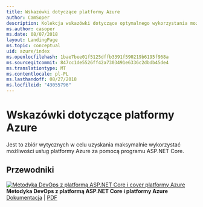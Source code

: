 ```yaml
---
title: Wskazówki dotyczące platformy Azure
author: CamSoper
description: Kolekcja wskazówki dotyczące optymalnego wykorzystania możliwości usług platformy Azure za pomocą programu ASP.NET Core.
ms.author: casoper
ms.date: 08/07/2018
layout: LandingPage
ms.topic: conceptual
uid: azure/index
ms.openlocfilehash: 1bae7bee01f5125dffb3391f590219b6195f968a
ms.sourcegitcommit: 847cc1de5526ff42a7303491e6336c2dbdb45de4
ms.translationtype: MT
ms.contentlocale: pl-PL
ms.lasthandoff: 08/27/2018
ms.locfileid: "43055796"
---
```

# <a name="azure-guidance"></a>Wskazówki dotyczące platformy Azure

Jest to zbiór wytycznych w celu uzyskania maksymalnie wykorzystać możliwości usług platformy Azure za pomocą programu ASP.NET Core.

## <a name="guides"></a>Przewodniki

[![Metodyka DevOps z platformą ASP.NET Core i cover platformy Azure](./devops/media/cover-thumb.png)](xref:azure/devops/index) <br />
**Metodyka DevOps z platformą ASP.NET Core i platformy Azure** <br />
[Dokumentacja](xref:azure/devops/index) | [PDF](https://aka.ms/devopsbook)
